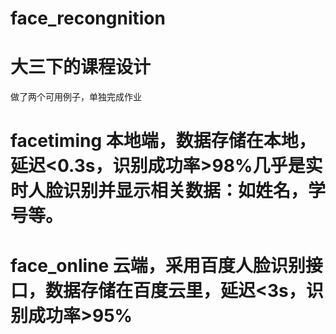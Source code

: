 # face_recongnition

# 大三下的课程设计

做了两个可用例子，单独完成作业
# facetiming 本地端，数据存储在本地，延迟<0.3s，识别成功率>98%几乎是实时人脸识别并显示相关数据：如姓名，学号等。
# face_online 云端，采用百度人脸识别接口，数据存储在百度云里，延迟<3s，识别成功率>95%
